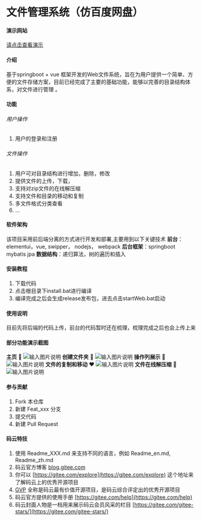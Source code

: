 # 文件管理系统（仿百度网盘）

#### 演示网站
[请点击查看演示](http://www.qiwenshare.com/essay/detail/24)

#### 介绍
基于springboot + vue 框架开发的Web文件系统，旨在为用户提供一个简单、方便的文件存储方案，目前已经完成了主要的基础功能，能够以完善的目录结构体系，对文件进行管理 。

#### 功能
###### 用户操作
1. 用户的登录和注册
###### 文件操作
1. 用户可对目录结构进行增加，删除，修改 
2. 提供文件的上传，下载， 
3. 支持对zip文件的在线解压缩 
4. 支持文件和目录的移动和复制 
5. 多文件格式分类查看 
6. ...

#### 软件架构
该项目采用前后端分离的方式进行开发和部署,主要用到以下关键技术
**前台**：elementui，vue,  swipper， nodejs， webpack
**后台框架**：springboot mybatis jpa
**数据结构**：递归算法，树的遍历和插入


#### 安装教程

1. 下载代码
2. 点击根目录下install.bat进行编译
3. 编译完成之后会生成release发布包，进去点击startWeb.bat启动

#### 使用说明

目前先将后端的代码上传，前台的代码暂时还在梳理，梳理完成之后也会上传上来

#### 部分功能演示截图
 **主页**  :yellow_heart: 
![输入图片说明](https://images.gitee.com/uploads/images/2019/1022/205351_b35a50d9_947714.png "屏幕截图.png")
 **创建文件夹**  :blue_heart: 
![输入图片说明](https://images.gitee.com/uploads/images/2019/1022/205531_b3bf3380_947714.png "屏幕截图.png")
 **操作列展示**  :purple_heart: 
![输入图片说明](https://images.gitee.com/uploads/images/2019/1022/205841_9544a2ef_947714.png "屏幕截图.png")
 **文件的复制和移动**  :heart: 
![输入图片说明](https://images.gitee.com/uploads/images/2019/1022/210106_d4b619f3_947714.png "屏幕截图.png")
 **文件在线解压缩**  :green_heart: 
![输入图片说明](https://images.gitee.com/uploads/images/2019/1022/210214_c00f5600_947714.png "屏幕截图.png")

#### 参与贡献

1.  Fork 本仓库
2.  新建 Feat_xxx 分支
3.  提交代码
4.  新建 Pull Request


#### 码云特技

1.  使用 Readme\_XXX.md 来支持不同的语言，例如 Readme\_en.md, Readme\_zh.md
2.  码云官方博客 [blog.gitee.com](https://blog.gitee.com)
3.  你可以 [https://gitee.com/explore](https://gitee.com/explore) 这个地址来了解码云上的优秀开源项目
4.  [GVP](https://gitee.com/gvp) 全称是码云最有价值开源项目，是码云综合评定出的优秀开源项目
5.  码云官方提供的使用手册 [https://gitee.com/help](https://gitee.com/help)
6.  码云封面人物是一档用来展示码云会员风采的栏目 [https://gitee.com/gitee-stars/](https://gitee.com/gitee-stars/)
